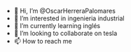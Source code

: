 - 👋 Hi, I’m @OscarHerreraPalomares
- 👀 I’m interested in ingenieria industrial
- 🌱 I’m currently learning inglés
- 💞️ I’m looking to collaborate on tesla
- 📫 How to reach me 

<!---
OscarHerreraPalomares/OscarHerreraPalomares is a ✨ special ✨ repository because its `README.md` (this file) appears on your GitHub profile.
You can click the Preview link to take a look at your changes.
--->
